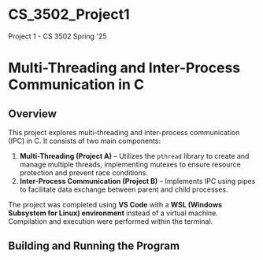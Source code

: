 # CS_3502_Project1
Project 1 - CS 3502 Spring '25
# Multi-Threading and Inter-Process Communication in C

## Overview
This project explores multi-threading and inter-process communication (IPC) in C. It consists of two main components:

1. **Multi-Threading (Project A)** – Utilizes the `pthread` library to create and manage multiple threads, implementing mutexes to ensure resource protection and prevent race conditions.
2. **Inter-Process Communication (Project B)** – Implements IPC using pipes to facilitate data exchange between parent and child processes.

The project was completed using **VS Code** with a **WSL (Windows Subsystem for Linux) environment** instead of a virtual machine. Compilation and execution were performed within the terminal.

## Building and Running the Program


